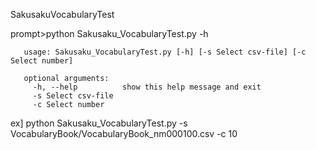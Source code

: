 SakusakuVocabularyTest

prompt>python Sakusaku_VocabularyTest.py -h

       usage: Sakusaku_VocabularyTest.py [-h] [-s Select csv-file] [-c Select number]

       optional arguments:
         -h, --help          show this help message and exit
         -s Select csv-file
         -c Select number
         
ex] python Sakusaku_VocabularyTest.py -s VocabularyBook/VocabularyBook_nm000100.csv -c 10
